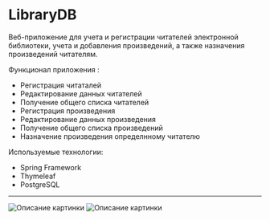 # LibraryDB
Веб-приложение для учета и регистрации читателей электронной библиотеки, учета и добавления произведений, а также назначения произведений читателям.



Функционал приложения :
* Регистрация читаталей
* Редактирование данных читателей
* Получение общего списка читателей
* Регистрация произведения
* Редактирование данных произведения
* Получение общего списка произведений
* Назначение произведения определнному читателю



Используемые технологии:
* Spring Framework
* Thymeleaf
* PostgreSQL

---

<image src="https://github.com/MVCHIVWELLI/LibraryDB/blob/main/Images/lib1.jpg" alt="Описание картинки">
<image src="https://github.com/MVCHIVWELLI/LibraryDB/blob/main/Images/library1.jpg" alt="Описание картинки">



